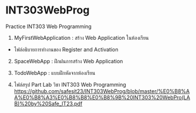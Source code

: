# INT303WebProg
Practice INT303 Web Programming

1. MyFirstWebApplication : สร้าง Web Application ในห้องเรียน
  - ไฟล์อธิบายการทำงานของ Register and Activation

2. SpaceWebApp : ฝึกฝนการสร้าง Web Application

3. TodoWebApp : แบบฝึกหัดจากห้องเรียน

4. ไฟล์สรุป Part Lab วิชา INT303 Web Programming
https://github.com/safesit23/INT303WebProg/blob/master/%E0%B8%AA%E0%B8%A3%E0%B8%B8%E0%B8%9B%20INT303%20WebPro(LAB)%20by%20Safe_IT23.pdf
